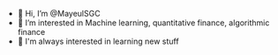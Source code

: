 - 👋 Hi, I’m @MayeulSGC
- 👀 I’m interested in Machine learning, quantitative finance, algorithmic finance 
- 🌱 I'm always interested in learning new stuff


<!---
MayeulSGC/MayeulSGC is a ✨ special ✨ repository because its `README.md` (this file) appears on your GitHub profile.
You can click the Preview link to take a look at your changes.
--->
